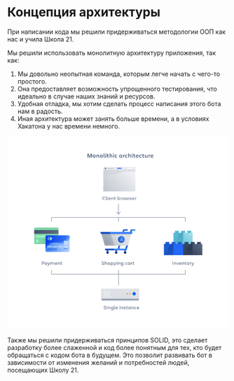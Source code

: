 # Концепция архитектуры

При написании кода мы решили придерживаться методологии ООП как нас и учила Школа 21. 

Мы решили использовать монолитную архитектуру приложения, так как:
1. Мы довольно неопытная команда, которым легче начать с чего-то простого.
2. Она предоставляет возможность упрощенного тестирования, что идеально в случае наших знаний и ресурсов.
3. Удобная отладка, мы хотим сделать процесс написания этого бота нам в радость.
4. Иная архитектура может занять больше времени, а в условиях Хакатона у нас времени немного. 

![image](Monolithic_architecture.png)

Также мы решили придерживаться принципов SOLID, это сделает разработку более слаженной и код более понятным для тех, кто будет обращаться с кодом бота в будущем. Это позволит развивать бот в зависимости от изменения желаний и потребностей людей, посещающих Школу 21.
